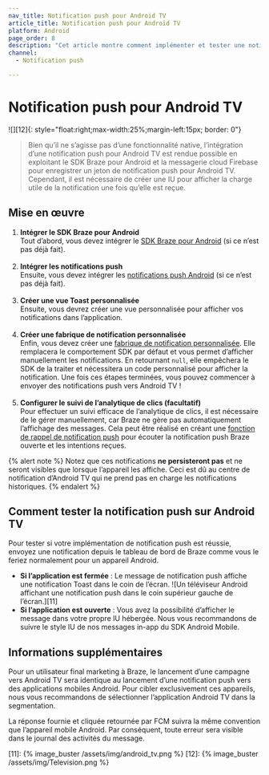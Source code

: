 ```yaml
---
nav_title: Notification push pour Android TV
article_title: Notification push pour Android TV
platform: Android
page_order: 8
description: "Cet article montre comment implémenter et tester une notification push pour Android TV."
channel:
  - Notification push

---
```


# Notification push pour Android TV
![][12]{: style="float:right;max-width:25%;margin-left:15px; border: 0"}

> Bien qu’il ne s’agisse pas d’une fonctionnalité native, l’intégration d’une notification push pour Android TV est rendue possible en exploitant le SDK Braze pour Android et la messagerie cloud Firebase pour enregistrer un jeton de notification push pour Android TV. Cependant, il est nécessaire de créer une IU pour afficher la charge utile de la notification une fois qu’elle est reçue.

## Mise en œuvre

1. **Intégrer le SDK Braze pour Android**<br>
Tout d’abord, vous devez intégrer le [SDK Braze pour Android][6] (si ce n’est pas déjà fait).<br><br>
2. **Intégrer les notifications push**<br>
Ensuite, vous devez intégrer les [notifications push Android][10] (si ce n’est pas déjà fait).<br><br>
3. **Créer une vue Toast personnalisée**<br>
Ensuite, vous devrez créer une vue personnalisée pour afficher vos notifications dans l’application.<br><br>
4. **Créer une fabrique de notification personnalisée**<br>
Enfin, vous devez créer une [fabrique de notification personnalisée][8]. Elle remplacera le comportement SDK par défaut et vous permet d’afficher manuellement les notifications. En retournant `null`, elle empêchera le SDK de la traiter et nécessitera un code personnalisé pour afficher la notification. Une fois ces étapes terminées, vous pouvez commencer à envoyer des notifications push vers Android TV !<br><br>
5. **Configurer le suivi de l’analytique de clics (facultatif)**<br>
Pour effectuer un suivi efficace de l’analytique de clics, il est nécessaire de le gérer manuellement, car Braze ne gère pas automatiquement l’affichage des messages. Cela peut être réalisé en créant une [fonction de rappel de notification push][7] pour écouter la notification push Braze ouverte et les intentions reçues.

{% alert note %}
Notez que ces notifications **ne persisteront pas** et ne seront visibles que lorsque l’appareil les affiche. Ceci est dû au centre de notification d’Android TV qui ne prend pas en charge les notifications historiques.
{% endalert %} 

## Comment tester la notification push sur Android TV

Pour tester si votre implémentation de notification push est réussie, envoyez une notification depuis le tableau de bord de Braze comme vous le feriez normalement pour un appareil Android.

- **Si l’application est fermée** : Le message de notification push affiche une notification Toast dans le coin de l’écran.
![Un téléviseur Android affichant une notification push dans le coin supérieur gauche de l’écran.][11]
- **Si l’application est ouverte** : Vous avez la possibilité d’afficher le message dans votre propre IU hébergée. Nous vous recommandons de suivre le style IU de nos messages in-app du SDK Android Mobile.

## Informations supplémentaires
Pour un utilisateur final marketing à Braze, le lancement d’une campagne vers Android TV sera identique au lancement d’une notification push vers des applications mobiles Android. Pour cibler exclusivement ces appareils, nous vous recommandons de sélectionner l’application Android TV dans la segmentation. 

La réponse fournie et cliquée retournée par FCM suivra la même convention que l’appareil mobile Android. Par conséquent, toute erreur sera visible dans le journal des activités du message.

[6]: {{site.baseurl}}/developer_guide/platform_integration_guides/android/initial_sdk_setup/android_sdk_integration/?redirected=true
[7]: {{site.baseurl}}/developer_guide/platform_integration_guides/android/push_notifications/android/integration/standard_integration/#android-push-listener-callback
[8]: {{site.baseurl}}/developer_guide/platform_integration_guides/android/push_notifications/android/integration/standard_integration/#custom-displaying-notifications
[9]: https://developer.android.com/guide/topics/ui/notifiers/toasts#CustomToastView
[10]: {{site.baseurl}}/developer_guide/platform_integration_guides/android/push_notifications/android/integration/standard_integration/
[11]: {% image_buster /assets/img/android_tv.png %}
[12]: {% image_buster /assets/img/Television.png %}
